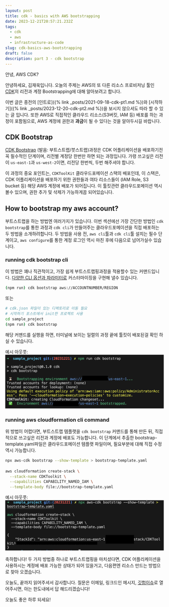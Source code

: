 ```yaml
---
layout: post
title: cdk - basics with AWS bootstrapping
date: 2023-12-21T20:57:21.232Z
tags:
  - cdk
  - aws
  - infrastructure-as-code
slug: cdk-basics-aws-bootstrapping
draft: false
description: part 3 - cdk bootstrap
---
```


안녕, AWS CDK?

안녕하세요, 김재욱입니다. 오늘의 주제는 AWS의 또 다른 리소스 프로비저닝 툴인 [CDK](https://docs.aws.amazon.com/cdk/latest/guide/home.html)의 리전과 계정 Bootstrapping에 대해 알아보려고 합니다.

이번 글은 종전의 [인트로]({% link _posts/2021-09-18-cdk-pt1.md %})와 [시작하기]({% link _posts/2023-12-20-cdk-pt2.md %})을 보시지 않으셔도 따라 할 수 있는 글 입니다. 또한 AWS로 직접적인 클라우드 리소스(S3버킷, IAM 등) 배포를 하는 과정이 포함됨으로, AWS 계정에 권한과 **과금**이 될 수 있다는 것을 알아두시길 바랍니다. 

## CDK Bootstrap
[CDK Bootstrap](https://docs.aws.amazon.com/cdk/v2/guide/bootstrapping.html) (발음: 부트스트랩/붓스트랩)과정은 CDK 어플리케이션을 배포하기전 꼭 필수적인 단계이며, 리전별 계정당 한번만 하면 되는 과정입니다. 가령 쓰고싶은 리전이 `us-east-1`과 `us-west-2`이면, 리전당 한번씩, 두번 해주셔야 합니다. 

이 과정의 중요 포인트는, `CDKToolKit` 클라우드포메이션 스택의 배포인데, 이 스택은, CDK 어플리케이션을 배포하기 위한 권한들과 여타 리소스들이 (IAM Role, S3 bucket 등) 해당 AWS 계정에 배포가 되어집니다. 이 툴킷관련 클라우드포메이션 역시 볼수 있으며, 권한 추가 및 삭제가 가능하게끔 되어있습니다. 

## How to bootstrap my aws account? 
부트스트랩을 하는 방법엔 여러가지가 있습니다. 이번 섹션에선 가장 간단한 방법인 `cdk bootstrap`를 통한 과정과  `cdk cli`가 만들어주는 클라우드포메이션을 직접 배포하는 두 방법을 소개하려합니다. 두 방법을 사용 전, `aws cli`툴과 `cdk cli`툴 설치는 필수 단계이고, `aws configure`를 통한 계정 로그인 역시 마친 후에 다음으로 넘어가실수 있습니다.  

### running cdk bootstrap cli
이 방법은 꽤나 직관적이고, 가장 쉽게 부트스트랩핑과정을 적용할수 있는 커맨드입니다. [다양한 CLI 옵션과 파라미터로](https://docs.aws.amazon.com/cdk/v2/guide/bootstrapping.html#bootstrapping-customizing) 커스터마이징을 구현해 낼수 있습니다. 
```bash
(npm run) cdk bootstrap aws://ACCOUNTNUMBER/REGION 
```  
또는
```bash
# cdk.json 파일이 있는 디렉토리로 이동 필요
# 시작하기 포스트에서 init한 프로젝트 사용
cd sample_project 
(npm run) cdk bootstrap
```
해당 커맨드를 실행을 하면, 터미널에 보이는 일렬의 과정 끝에 툴킷이 배포된걸 확인 하실 수 있습니다. 

예시 아웃풋: 
![cli deployment](../images/2023-12-21-cdk-pt3/bootstrap.png)

### running aws cloudformation cli command
위 방법이 어렵다면, 부트스트랩 템플랫을  `cdk bootstrap` 커맨드를 통해 만든 뒤, 직접적으로 쓰고싶은 리전과 계정에 배포도 가능합니다. 이 단계에서 추출한 bootstrap-template.yaml파일은 클라우드포메이션 템플랫 파일이며, 필요부분에 대해 직접 수정 역시 가능합니다.

```bash
npx aws-cdk bootstrap --show-template > bootstrap-template.yaml 

aws cloudformation create-stack \
  --stack-name CDKToolkit \
  --capabilities CAPABILITY_NAMED_IAM \
  --template-body file://bootstrap-template.yaml
```

예시 아웃풋: 
![template deployment](../images/2023-12-21-cdk-pt3/showtemplate.png)

축하합니다! 두 가지 방법중 하나로 부트스트랩핑을 마치셨다면, CDK 어플리케이션을 사용하시는 계정에 배포 가능한 상태가 되어 있을거고, 다음편엔 리소스 만드는 방법으로 찾아 오겠습니다.

오늘도, 끝까지 읽어주셔서 감사합니다. 질문은 이메일, 링크드인 메시지, [깃헙이슈](https://github.com/iamjaekim/iamjaekim.github.io/issues)로 열어주시면, 아는 한도내에서 답 해드리겠습니다!

오늘도 좋은 하루 되세요!
